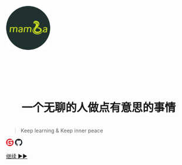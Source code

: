 <!-- _coverpage.md -->
<html lang="en">

<style>
        .content-item {
             text-align: center; /* 文字靠左对齐 */
        }

        .content-item > div {
            font-weight: bold;
            font-size: 20px;
            margin-bottom: 5px;
        }
</style>
<img src="./static/image/logo.png" width="120px" height="120px" title="哈喽 我是猛哥">

<div style="margin-top: 130px;"></div>
<div style="display: flex; align-content:center; justify-content: center;">
<div style="text-align: center;">
<div style="font-weight: bold; font-size: 30px; margin-bottom: 5px;">一个无聊的人做点有意思的事情</div>


</div>
</div>

<div style="margin-top: 30px;"></div>
</html>

> Keep learning & Keep inner peace

[<img src="./static/image/gitee.png" width="20px" height="20px" title="Gitee">](https://gitee.com/bkhech)
[<img src="./static/image/github.png" width="20px" height="20px" title="Github">](https://github.com/guowenmeng)

[继续 ▶▶](/README.md)